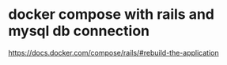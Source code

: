 # docker compose with rails and mysql db connection

https://docs.docker.com/compose/rails/#rebuild-the-application
